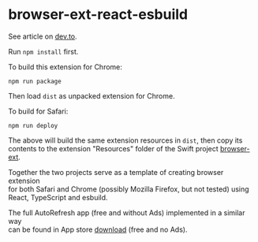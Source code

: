 # browser-ext-react-esbuild

See article on [dev.to](https://dev.to/bingqiao/creating-a-browser-extension-for-safari-and-chrome-493m).  

Run `npm install` first.

To build this extension for Chrome:
```
npm run package
```
Then load `dist` as unpacked extension for Chrome.

To build for Safari:
```
npm run deploy
```
The above will build the same extension resources in `dist`, then copy its  
contents to the extension "Resources" folder of the Swift project [browser-ext](https://github.com/bingqiao/browser-ext).

Together the two projects serve as a template of creating browser extension  
for both Safari and Chrome (possibly Mozilla Firefox, but not tested) using  
React, TypeScript and esbuild.

The full AutoRefresh app (free and without Ads) implemented in a similar way  
can be found in App store [download](https://apps.apple.com/gb/app/autorefresh/id1592466003) (free and no Ads).
